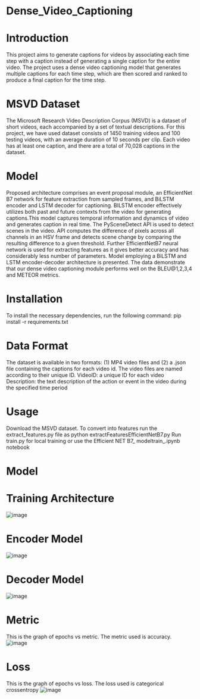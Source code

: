 # Dense_Video_Captioning

# Introduction
This project aims to generate captions for videos by associating each time step with a caption instead of generating a single caption for the entire video. The project uses a dense video captioning model that generates multiple captions for each time step, which are then scored and ranked to produce a final caption for the time step.

# MSVD Dataset
The Microsoft Research Video Description Corpus (MSVD) is a dataset of short videos, each accompanied by a set of textual descriptions. For this project, we have used dataset consists of 1450 training videos and 100 testing videos, with an average duration of 10 seconds per clip. Each video has at least one caption, and there are a total of 70,028 captions in the dataset.

# Model
Proposed architecture comprises an event proposal module, an EfficientNet B7 network for feature extraction from sampled frames, and BiLSTM encoder and LSTM decoder for captioning. BILSTM encoder effectively utilizes both past and future contexts from the video for generating captions.This model captures temporal information and dynamics of video and generates caption in real time. The PySceneDetect API is used to detect scenes in the video. API computes the difference of pixels across all channels in an HSV frame and detects scene change by comparing the resulting difference to a given threshold. Further EfficientNetB7 neural network is used for extracting features as it gives better accuracy and has considerably less number of parameters. Model employing a BiLSTM and LSTM encoder-decoder architecture is presented. The data demonstrate that our dense video captioning module performs well on the BLEU@1,2,3,4 and METEOR metrics.

# Installation
To install the necessary dependencies, run the following command: pip install -r requirements.txt
# Data Format
The dataset is available in two formats: (1) MP4 video files and (2) a .json file containing the captions for each video id. The video files are named according to their unique ID.
VideoID: a unique ID for each video
Description: the text description of the action or event in the video during the specified time period

# Usage
Download the MSVD dataset.
To convert into features run the extract_features.py file as python extractFeaturesEfficientNetB7.py
Run train.py for local training or use the Efficient NET B7_ modeltrain_.ipynb notebook

# Model
# Training Architecture
![image](https://user-images.githubusercontent.com/49709163/234733154-b97b3fd8-738a-45ee-91e9-4e50247bfe5e.png)
 # Encoder Model
 ![image](https://user-images.githubusercontent.com/49709163/234733784-0856ebae-b9aa-4093-89ed-86a95458aa68.png)
# Decoder Model
![image](https://user-images.githubusercontent.com/49709163/234733933-30f038da-6db0-4631-9819-58d1539de3e1.png)

# Metric
   This is the graph of epochs vs metric. The metric used is accuracy.
![image](https://user-images.githubusercontent.com/49709163/234734018-f5a6d1eb-5668-4dea-8bf8-17766cbb7679.png)
# Loss
   This is the graph of epochs vs loss. The loss used is categorical crossentropy
![image](https://user-images.githubusercontent.com/49709163/234734122-dacde4ed-de74-4c8c-b584-2a3194f093a4.png)












